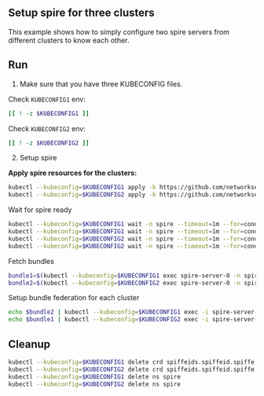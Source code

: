 ## Setup spire for three clusters

This example shows how to simply configure two spire servers from different clusters to know each other.

## Run

1. Make sure that you have three KUBECONFIG files.

Check `KUBECONFIG1` env:
```bash
[[ ! -z $KUBECONFIG1 ]]
```

Check `KUBECONFIG2` env:
```bash
[[ ! -z $KUBECONFIG2 ]]
```

2. Setup spire

**Apply spire resources for the clusters:**

```bash
kubectl --kubeconfig=$KUBECONFIG1 apply -k https://github.com/networkservicemesh/deployments-k8s/examples/interdomain/spire/cluster1?ref=43b06bda089409cbfa4839bb82c8eb5db2973c5f
kubectl --kubeconfig=$KUBECONFIG2 apply -k https://github.com/networkservicemesh/deployments-k8s/examples/interdomain/spire/cluster2?ref=43b06bda089409cbfa4839bb82c8eb5db2973c5f
```

Wait for spire ready
```bash
kubectl --kubeconfig=$KUBECONFIG1 wait -n spire --timeout=1m --for=condition=ready pod -l app=spire-agent
kubectl --kubeconfig=$KUBECONFIG1 wait -n spire --timeout=1m --for=condition=ready pod -l app=spire-server
kubectl --kubeconfig=$KUBECONFIG2 wait -n spire --timeout=1m --for=condition=ready pod -l app=spire-agent
kubectl --kubeconfig=$KUBECONFIG2 wait -n spire --timeout=1m --for=condition=ready pod -l app=spire-server
```

Fetch bundles
```bash
bundle1=$(kubectl --kubeconfig=$KUBECONFIG1 exec spire-server-0 -n spire -- bin/spire-server bundle show -format spiffe)
bundle2=$(kubectl --kubeconfig=$KUBECONFIG2 exec spire-server-0 -n spire -- bin/spire-server bundle show -format spiffe)
```

Setup bundle federation for each cluster
```bash
echo $bundle2 | kubectl --kubeconfig=$KUBECONFIG1 exec -i spire-server-0 -n spire -- bin/spire-server bundle set -format spiffe -id "spiffe://nsm.cluster2"
echo $bundle1 | kubectl --kubeconfig=$KUBECONFIG2 exec -i spire-server-0 -n spire -- bin/spire-server bundle set -format spiffe -id "spiffe://nsm.cluster1"
```

## Cleanup

```bash
kubectl --kubeconfig=$KUBECONFIG1 delete crd spiffeids.spiffeid.spiffe.io
kubectl --kubeconfig=$KUBECONFIG2 delete crd spiffeids.spiffeid.spiffe.io
kubectl --kubeconfig=$KUBECONFIG1 delete ns spire
kubectl --kubeconfig=$KUBECONFIG2 delete ns spire
```